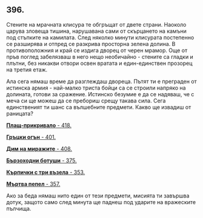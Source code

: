 ## 396.

Стените на мрачната клисура те обгръщат от двете страни. Наоколо
царува зловеща тишина, нарушавана сами от скърцането на камъни
под стъпките на камилата. След няколко минути клисурата
постепенно се разширява и отпред се разкрива просторна зелена
долина. В противоположния и край се издига дворец от черен мрамор.
Още от пръв поглед забелязваш в него нещо необичайно - стените са
гладки и плътни, без никакви отвори освен вратата и един-единствен
прозорец на третия етаж.

Ала сега нямаш време да разглеждаш двореца. Пътят ти е
преграден от истинска армия - най-малко триста бойци са се строили
напряко на долината, готови за сражение. Истинско безумие е да се
надяваш, че с меча си ще можеш да се пребориш срещу такава сила.
Сега единственият ти шанс са вълшебните предмети. Какво ще
извадиш от раницата?

[**Плащ-прикривало** - 418.](./418)

[**Гръцки огън** - 401.](./401)

[**Дим на миражите** - 408.](./408)

[**Бързоходни ботуши** - 375.](./375)

[**Кърпички с три възела** - 353.](./353)

[**Мъртва пепел** - 357.](./357)

Ако за беда нямаш нито един от тези предмети, мисията ти
завършва дотук, защото само след минута ще паднеш под ударите на
вражеските пълчища.
